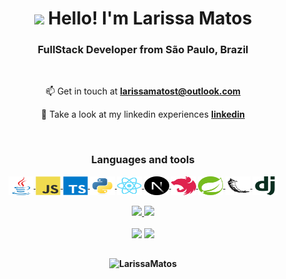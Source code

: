

<h1 align="center" color="069bfb">
<!--   <img src="https://i.giphy.com/media/dB0lH3k3AE96259Exh/giphy.webp" width="60"> -->
  <img src="https://media2.giphy.com/media/TFZpl4btFODjSbwAKS/giphy.gif?cid=ecf05e47bsa2vvumi4osgtxszdi09kkya33ulz2l8w65b6wb&rid=giphy.gif&ct=s" width="29">
  <span color="red">Hello! I'm Larissa Matos</span>
</h1>
<h3 align="center">
  FullStack Developer from São Paulo, Brazil
</h3>
<br />

<div align="center">
  
 📫 Get in touch at <a href = "mailto:larissamatost@outlook.com"><b>larissamatost@outlook.com </b></a>   

 📄 Take a look at my linkedin experiences <b> [linkedin](https://www.linkedin.com/in/matos-larissa/)
</div>
  
<div style="display: inline_block" align="center"><br>
  <h3>Languages and tools</h3>
<a href="https://docs.oracle.com/en/java/">
  <img align="center" alt="Larissa-Java" height="30" width="40" src="https://raw.githubusercontent.com/devicons/devicon/master/icons/java/java-original.svg">
</a>
<a href="https://developer.mozilla.org/en-US/docs/Web/JavaScript">
  <img align="center" alt="Larissa-JavaScript" height="30" width="40" src="https://raw.githubusercontent.com/devicons/devicon/master/icons/javascript/javascript-original.svg">
</a>
<a href="https://www.typescriptlang.org/docs/">
  <img align="center" alt="Larissa-TypeScript" height="30" width="40" src="https://raw.githubusercontent.com/devicons/devicon/master/icons/typescript/typescript-original.svg">
</a>
<a href="https://www.python.org/doc/">
  <img align="center" alt="Larissa-Python" height="30" width="40" src="https://raw.githubusercontent.com/devicons/devicon/master/icons/python/python-original.svg">
</a>
<a href="https://legacy.reactjs.org/docs/getting-started.html/">
  <img align="center" alt="Larissa-React" height="30" width="40" src="https://raw.githubusercontent.com/devicons/devicon/master/icons/react/react-original.svg">
</a>
<a href="https://nextjs.org/docs/">
  <img align="center" alt="Larissa-NextJs" height="30" width="40" src="https://raw.githubusercontent.com/devicons/devicon/master/icons/nextjs/nextjs-original.svg">
</a>
<a href="https://docs.nestjs.com/">
  <img align="center" alt="Larissa-NestJs" height="30" width="40" src="https://raw.githubusercontent.com/devicons/devicon/master/icons/nestjs/nestjs-original.svg">
</a>
<a href="https://docs.spring.io/spring-framework/reference/index.html/">
  <img align="center" alt="Larissa-Spring" height="30" width="40" src="https://raw.githubusercontent.com/devicons/devicon/master/icons/spring/spring-original.svg">
</a>
<a href="https://flask.palletsprojects.com/en/">
  <img align="center" alt="Larissa-Flask" height="30" width="40" src="https://raw.githubusercontent.com/devicons/devicon/master/icons/flask/flask-original.svg">
</a>
<a href="https://docs.djangoproject.com/en/">
  <img align="center" alt="Larissa-Django" height="30" width="40" src="https://raw.githubusercontent.com/devicons/devicon/master/icons/django/django-plain.svg">
</a>
   

</div>
<br />
<div align="center">
  
  <a href="https://github.com/MatosLarissa">
  <img height="160em" src="https://github-readme-stats.vercel.app/api?username=MatosLarissa&show_icons=true&title_color=069bfb&hide_border=true&icon_color=00c647&text_color=0a0c10&bg_color=DEG,b00bf3,870cd0,440497,13056b&include_all_commits=true&count_private=true"/>
  <img height="160em" src="https://github-readme-stats.vercel.app/api/top-langs/?username=MatosLarissa&layout=compact&langs_count=7&theme=dracula&title_color=069bfb&hide_border=true&icon_color=00c647&text_color=0a0c10&bg_color=DEG,b00bf3,870cd0,440497,13056b&include_all_commits=true&count_private=true""/>

</div>
<br />  
  
  
 <div align="center">  
  <a href = "mailto:larissamatost@outlook.com"><img src="https://img.shields.io/badge/-Gmail-%23333?style=for-the-badge&logo=gmail&logoColor=white" target="_blank"></a>
  <a href="https://www.linkedin.com/in/matos-larissa/" target="_blank"><img src="https://img.shields.io/badge/-LinkedIn-%230077B5?style=for-the-badge&logo=linkedin&logoColor=white" target="_blank"></a> 
  </div>
  
  ##  

  
<!-- ![Snake animation](https://github.com/MatosLarissa/MatosLarissa/blob/output/github-contribution-grid-snake.svg) -->
  
<div align='center'>
    <img src="https://komarev.com/ghpvc/?username=MatosLarissa&color=ae0bf1&style=flat-square" alt="LarissaMatos" />
</div>  
